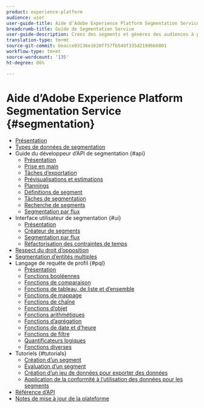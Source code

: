 ```yaml
---
product: experience-platform
audience: user
user-guide-title: Aide d’Adobe Experience Platform Segmentation Service
breadcrumb-title: Guide de Segmentation Service
user-guide-description: Créez des segments et générez des audiences à partir de vos données de profil client en temps réel.
translation-type: tm+mt
source-git-commit: beacce03136e1620ff57fb549f335d2199bb6001
workflow-type: tm+mt
source-wordcount: '135'
ht-degree: 86%

---
```



# Aide d’Adobe Experience Platform Segmentation Service {#segmentation}

- [Présentation](home.md)
- [Types de données de segmentation](data-types.md)
- Guide du développeur d’API de segmentation {#api}
   - [Présentation](api/overview.md)
   - [Prise en main](api/getting-started.md)
   - [Tâches d’exportation](api/export-jobs.md)
   - [Prévisualisations et estimations](api/previews-and-estimates.md)
   - [Plannings](api/schedules.md)
   - [Définitions de segment](api/segment-definitions.md)
   - [Tâches de segmentation](api/segment-jobs.md)
   - [Recherche de segments](api/segment-search.md)
   - [Segmentation par flux](api/streaming-segmentation.md)
- Interface utilisateur de segmentation {#ui}
   - [Présentation](ui/overview.md)
   - [Créateur de segments](ui/segment-builder.md)
   - [Segmentation par flux](ui/streaming-segmentation.md)
   - [Réfactorisation des contraintes de temps](ui/segment-refactoring.md)
- [Respect du droit d’opposition](honoring-opt-outs.md)
- [Segmentation d’entités multiples](multi-entity-segmentation.md)
- Langage de requête de profil {#pql}
   - [Présentation](pql/overview.md)
   - [Fonctions booléennes](pql/boolean-functions.md)
   - [Fonctions de comparaison](pql/comparison-functions.md)
   - [Fonctions de tableau, de liste et d’ensemble](pql/array-functions.md)
   - [Fonctions de mappage](pql/map-functions.md)
   - [Fonctions de chaîne](pql/string-functions.md)
   - [Fonctions d’objet](pql/object-functions.md)
   - [Fonctions arithmétiques](pql/arithmetic-functions.md)
   - [Fonctions d’agrégation](pql/aggregation-functions.md)
   - [Fonctions de date et d’heure](pql/datetime-functions.md)
   - [Fonctions de filtre](pql/filter-functions.md)
   - [Quantificateurs logiques](pql/logical-quantifiers.md)
   - [Fonctions diverses](pql/misc-functions.md)
- Tutoriels {#tutorials}
   - [Création d’un segment](tutorials/create-a-segment.md)
   - [Évaluation d’un segment](tutorials/evaluate-a-segment.md)
   - [Création d’un jeu de données pour exporter des données](tutorials/create-dataset-export-segment.md)
   - [Application de la conformité à l’utilisation des données pour les segments](tutorials/governance.md)
- [Référence d’API](https://www.adobe.io/apis/experienceplatform/home/api-reference.html#!acpdr/swagger-specs/segmentation.yaml)
- [Notes de mise à jour de la plateforme](https://docs.adobe.com/content/help/fr-FR/experience-platform/release-notes/latest.html)